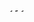 <p>
  <img src="https://cdn.jsdelivr.net/gh/devicons/devicon@latest/icons/javascript/javascript-original.svg" height="5" alt="JavaScript"/>
  <img src="https://cdn.jsdelivr.net/gh/devicons/devicon@latest/icons/go/go-original.svg" height="5" alt="Golang"/>
  <img src="https://www.rustacean.net/assets/rustacean-flat-happy.svg" height="5" alt="Ferris the crab (Rust mascot)"/>
  <img src="https://upload.wikimedia.org/wikipedia/commons/1/10/2023_Obsidian_logo.svg" height="5" alt="Obsidian" />
<p/>
